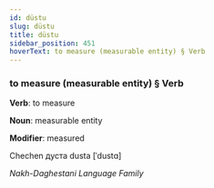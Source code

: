 ```yaml
---
id: düstu
slug: düstu
title: düstu
sidebar_position: 451
hoverText: to measure (measurable entity) § Verb
---
```


### to measure (measurable entity) § Verb

**Verb**: to measure

**Noun**: measurable entity

**Modifier**: measured

Chechen дуста dusta [ˈdustɑ]

*Nakh-Daghestani Language Family*